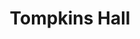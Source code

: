 ---
events:
- building: Tompkins Hall
  categories: tompkins-hall
  description: In fall 1988, NC State implemented an African American Studies minor,
    the first of its kind at the university. The interdisciplinary minor required
    students to take courses in both history and English literature.
  event_decade: '1980'
  event_id: '24'
  excerpt: In fall 1988, NC State implemented an African American Studies minor, the
    first of its kind at the university. The interdisciplinary minor required students
    to take courses in both history and English literature.
  image id (orig): 0003497
  image_caption: Tompkins Hall
  image_id: 0003497
  image_link: https://d.lib.ncsu.edu/collections/catalog/0003497
  start_date: 01/01/1988
  title: African American Studies Minor Introduced
  year: '1988'
lat: '35.786701'
layout: post
lng: '-78.665199'
order: 4
permalink: places/tompkins-hall/
place: tompkins-hall
route:
  code: Ok
  routes:
  - distance: 417.418
    duration: 296.957
    geometry:
      coordinates:
      - - -78.665127
        - 35.786873
      - - -78.66588
        - 35.787082
      - - -78.665905
        - 35.787089
      - - -78.666088
        - 35.787139
      - - -78.666285
        - 35.787192
      - - -78.666973
        - 35.787387
      - - -78.667492
        - 35.787531
      - - -78.667516
        - 35.787472
      - - -78.66753
        - 35.787436
      - - -78.667479
        - 35.787417
      - - -78.667402
        - 35.787369
      - - -78.667303
        - 35.787283
      - - -78.667185
        - 35.787164
      - - -78.666964
        - 35.786962
      - - -78.666911
        - 35.78694
      - - -78.666602
        - 35.786823
      - - -78.666236
        - 35.786726
      - - -78.665871
        - 35.786629
      type: LineString
    legs:
    - admins:
      - iso_3166_1: US
        iso_3166_1_alpha3: USA
      distance: 417.418
      duration: 296.957
      steps:
      - distance: 226.92
        driving_side: right
        duration: 159.803
        geometry:
          coordinates:
          - - -78.665127
            - 35.786873
          - - -78.66588
            - 35.787082
          - - -78.665905
            - 35.787089
          - - -78.666088
            - 35.787139
          - - -78.666285
            - 35.787192
          - - -78.666973
            - 35.787387
          - - -78.667492
            - 35.787531
          type: LineString
        intersections:
        - admin_index: 0
          bearings:
          - 289
          duration: 50.648
          entry:
          - true
          geometry_index: 0
          is_urban: true
          location:
          - -78.665127
          - 35.786873
          mapbox_streets_v8:
            class: service
          out: 0
          weight: 50.648
        - admin_index: 0
          bearings:
          - 109
          - 289
          duration: 14.085
          entry:
          - false
          - true
          geometry_index: 1
          in: 0
          is_urban: true
          location:
          - -78.66588
          - 35.787082
          mapbox_streets_v8:
            class: service
          out: 1
          weight: 14.085
        - admin_index: 0
          bearings:
          - 109
          - 288
          duration: 59.859
          entry:
          - false
          - true
          geometry_index: 3
          in: 0
          is_urban: true
          location:
          - -78.666088
          - 35.787139
          mapbox_streets_v8:
            class: service
          out: 1
          weight: 59.859
        - admin_index: 0
          bearings:
          - 109
          - 289
          entry:
          - false
          - true
          geometry_index: 5
          in: 0
          is_urban: true
          location:
          - -78.666973
          - 35.787387
          mapbox_streets_v8:
            class: service
          out: 1
        maneuver:
          bearing_after: 289
          bearing_before: 0
          instruction: Walk west on the walkway.
          location:
          - -78.665127
          - 35.786873
          type: depart
        mode: walking
        name: ''
        weight: 159.803
      - distance: 11
        driving_side: right
        duration: 8.746
        geometry:
          coordinates:
          - - -78.667492
            - 35.787531
          - - -78.667516
            - 35.787472
          - - -78.66753
            - 35.787436
          type: LineString
        intersections:
        - admin_index: 0
          bearings:
          - 109
          - 198
          duration: 4.93
          entry:
          - false
          - true
          geometry_index: 6
          in: 0
          is_urban: true
          location:
          - -78.667492
          - 35.787531
          mapbox_streets_v8:
            class: service
          out: 1
          weight: 4.93
        - admin_index: 0
          bearings:
          - 18
          - 198
          entry:
          - false
          - true
          geometry_index: 7
          in: 0
          is_urban: true
          location:
          - -78.667516
          - 35.787472
          mapbox_streets_v8:
            class: service
          out: 1
          turn_duration: 1
          turn_weight: 1
        maneuver:
          bearing_after: 198
          bearing_before: 289
          instruction: Turn left onto the walkway.
          location:
          - -78.667492
          - 35.787531
          modifier: left
          type: turn
        mode: walking
        name: ''
        weight: 8.746
      - distance: 74
        driving_side: right
        duration: 53.113
        geometry:
          coordinates:
          - - -78.66753
            - 35.787436
          - - -78.667479
            - 35.787417
          - - -78.667402
            - 35.787369
          - - -78.667303
            - 35.787283
          - - -78.667185
            - 35.787164
          - - -78.666964
            - 35.786962
          type: LineString
        intersections:
        - admin_index: 0
          bearings:
          - 18
          - 124
          duration: 30.986
          entry:
          - false
          - true
          geometry_index: 8
          in: 0
          is_urban: true
          location:
          - -78.66753
          - 35.787436
          mapbox_streets_v8:
            class: street
          out: 1
          turn_weight: 5
          weight: 35.986
        - admin_index: 0
          bearings:
          - 138
          - 321
          entry:
          - true
          - false
          geometry_index: 12
          in: 1
          is_urban: true
          location:
          - -78.667185
          - 35.787164
          mapbox_streets_v8:
            class: street
          out: 0
          turn_duration: 1
          turn_weight: 1
        maneuver:
          bearing_after: 124
          bearing_before: 198
          instruction: Turn left onto Founders Drive.
          location:
          - -78.66753
          - 35.787436
          modifier: left
          type: end of road
        mode: walking
        name: Founders Drive
        weight: 58.113
      - distance: 105.499
        driving_side: right
        duration: 75.295
        geometry:
          coordinates:
          - - -78.666964
            - 35.786962
          - - -78.666911
            - 35.78694
          - - -78.666602
            - 35.786823
          - - -78.666236
            - 35.786726
          - - -78.665871
            - 35.786629
          type: LineString
        intersections:
        - admin_index: 0
          bearings:
          - 117
          - 318
          duration: 4.521
          entry:
          - true
          - false
          geometry_index: 13
          in: 1
          is_urban: true
          location:
          - -78.666964
          - 35.786962
          mapbox_streets_v8:
            class: service
          out: 0
          turn_duration: 1
          turn_weight: 6
          weight: 9.521
        - admin_index: 0
          bearings:
          - 115
          - 297
          duration: 46.479
          entry:
          - true
          - false
          geometry_index: 14
          in: 1
          is_urban: true
          location:
          - -78.666911
          - 35.78694
          mapbox_streets_v8:
            class: service
          out: 0
          weight: 46.479
        - admin_index: 0
          bearings:
          - 108
          - 288
          entry:
          - true
          - false
          geometry_index: 16
          in: 1
          is_urban: true
          location:
          - -78.666236
          - 35.786726
          mapbox_streets_v8:
            class: service
          out: 0
        maneuver:
          bearing_after: 117
          bearing_before: 138
          instruction: Continue on the walkway.
          location:
          - -78.666964
          - 35.786962
          modifier: straight
          type: new name
        mode: walking
        name: ''
        weight: 80.295
      - distance: 0
        driving_side: right
        duration: 0
        geometry:
          coordinates:
          - - -78.665871
            - 35.786629
          - - -78.665871
            - 35.786629
          type: LineString
        intersections:
        - admin_index: 0
          bearings:
          - 288
          entry:
          - true
          geometry_index: 17
          in: 0
          location:
          - -78.665871
          - 35.786629
        maneuver:
          bearing_after: 0
          bearing_before: 108
          instruction: Your destination is on the left.
          location:
          - -78.665871
          - 35.786629
          modifier: left
          type: arrive
        mode: walking
        name: ''
        weight: 0
      summary: Founders Drive
      weight: 306.957
    weight: 306.957
    weight_name: pedestrian
  uuid: w-Xg2YgZ_MZaPoxMho5Ot2eZJtpqAuUIx28RflJnSkWMStzQbr43kQ==
  waypoints:
  - distance: 20.204
    location:
    - -78.665127
    - 35.786873
    name: ''
  - distance: 20.003
    location:
    - -78.665871
    - 35.786629
    name: ''
title: Tompkins Hall

---